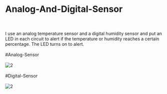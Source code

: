 # Analog-And-Digital-Sensor
<br><br>
I use an analog temperature sensor and a digital humidity sensor and put an LED in each circuit to alert
if the temperature or humidity reaches a certain percentage. The LED turns on to alert.
<br><br>
#Analog-Sensor
<br><br>
![2](https://github.com/user-attachments/assets/7bdd50b7-fa94-44a0-8151-c29fe9d634b0)
<br><br>
#Digital-Sensor
<br><br>
![2](https://github.com/user-attachments/assets/d5893208-5f80-4848-b78b-7fced7962110)
